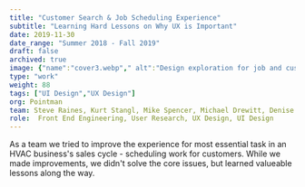 ```yaml
---
title: "Customer Search & Job Scheduling Experience"
subtitle: "Learning Hard Lessons on Why UX is Important"
date: 2019-11-30
date_range: "Summer 2018 - Fall 2019"
draft: false
archived: true
image: {"name":"cover3.webp"," alt":"Design exploration for job and customer screens in the Pointman App"}
type: "work"
weight: 88
tags: ["UI Design","UX Design"]
org: Pointman
team: Steve Raines, Kurt Stangl, Mike Spencer, Michael Drewitt, Denise Nadal, David Cloyd. 
role:  Front End Engineering, User Research, UX Design, UI Design
---
```

As a team we tried to improve the experience for most essential task in an HVAC business's sales cycle - scheduling work for customers. While we made improvements, we didn't solve the core issues, but learned valueable lessons along the way.
